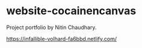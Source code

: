 # website-cocainencanvas

Project portfolio by Nitin Chaudhary.

https://infallible-volhard-fa6bbd.netlify.com/


